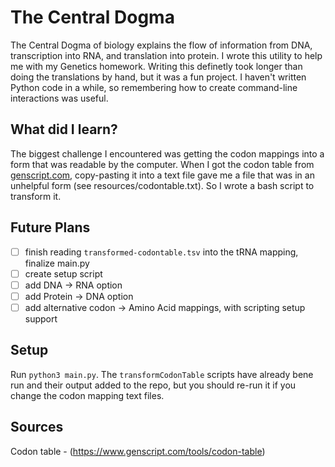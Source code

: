 # The Central Dogma

The Central Dogma of biology explains the flow of information from DNA, transcription into RNA, and translation into protein. I wrote this utility to help me with my Genetics homework. Writing this definetly took longer than doing the translations by hand, but it was a fun project. I haven't written Python code in a while, so remembering how to create command-line interactions was useful.

## What did I learn?

The biggest challenge I encountered was getting the codon mappings into a form that was readable by the computer. When I got the codon table from [genscript.com](https://www.genscript.com/tools/codon-table), copy-pasting it into a text file gave me a file that was in an unhelpful form (see resources/codontable.txt). So I wrote a bash script to transform it.

## Future Plans

- [ ] finish reading `transformed-codontable.tsv` into the tRNA mapping, finalize main.py
- [ ] create setup script
- [ ] add DNA -> RNA option
- [ ] add Protein -> DNA option
- [ ] add alternative codon -> Amino Acid mappings, with scripting setup support

## Setup

Run `python3 main.py`.
The `transformCodonTable` scripts have already bene run and their output added to the repo, but you should re-run it if you change the codon mapping text files.

## Sources

Codon table - (https://www.genscript.com/tools/codon-table)
